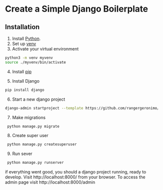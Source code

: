 # Create a Simple Django Boilerplate

## Installation

1. Install [Python](https://www.python.org/downloads/).
2. Set up [venv](https://docs.python.org/3/library/venv.html)
3. Activate your virtual environment

```sh
python3 -m venv myvenv
source ./myvenv/bin/activate
```

4. Install [pip](https://pip.pypa.io/en/stable/installing/)

5. Install Django

```sh
pip install django
```
6. Start a  new django project
```sh
django-admin startproject --template https://github.com/rangergeronimo/djangotemplate/archive/master.zip  <project_name>
```
7. Make migrations 
```sh
 python manage.py migrate
```
8. Create super user 
```sh
 python manage.py createsuperuser
```
9. Run sever
```sh
 python manage.py runserver
```
if everything went good, you should a django project running, ready to develop.
Visit http://localhost:8000/ from your browser.
To access the admin page visit http://localhost:8000/admin


